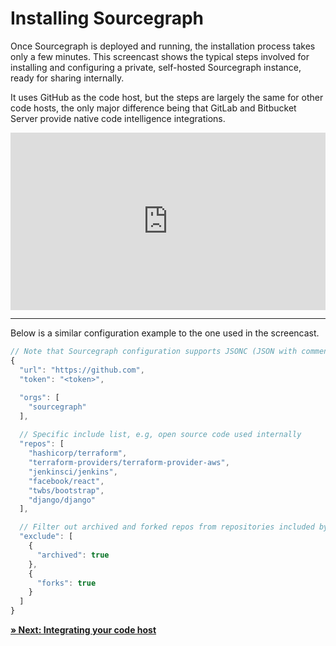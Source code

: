 # Installing Sourcegraph

Once Sourcegraph is deployed and running, the installation process takes only a few minutes. This screencast shows the typical steps involved for installing and configuring a private, self-hosted Sourcegraph instance, ready for sharing internally.

It uses GitHub as the code host, but the steps are largely the same for other code hosts, the only major difference being that GitLab and Bitbucket Server provide native code intelligence integrations.

<div style="padding:56.25% 0 0 0;position:relative;">
    <iframe src="https://www.youtube.com/embed/iVTroSw9dhQ" style="position:absolute;top:0;left:0;width:100%;height:100%;" frameborder="0" webkitallowfullscreen="" mozallowfullscreen="" allowfullscreen=""></iframe>
</div>

---

Below is a similar configuration example to the one used in the screencast.

```javascript
// Note that Sourcegraph configuration supports JSONC (JSON with comments).
{
  "url": "https://github.com",
  "token": "<token>",

  "orgs": [
    "sourcegraph"
  ],
  
  // Specific include list, e.g, open source code used internally
  "repos": [
    "hashicorp/terraform",
    "terraform-providers/terraform-provider-aws",
    "jenkinsci/jenkins",
    "facebook/react",
    "twbs/bootstrap",
    "django/django"
  ],

  // Filter out archived and forked repos from repositories included by "orgs"
  "exclude": [
    {
      "archived": true
    },
    {
      "forks": true
    }
  ]
}
```

[**» Next: Integrating your code host**](integrating_your_code_host.md)
